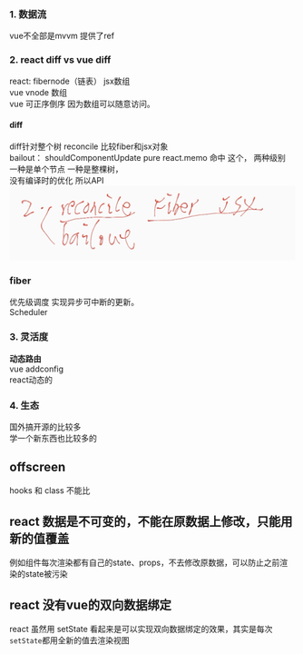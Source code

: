 
### 1. 数据流
vue不全部是mvvm   提供了ref

### 2. react diff vs vue diff
react: fibernode（链表）  jsx数组<br />vue vnode 数组  <br />vue 可正序倒序 因为数组可以随意访问。

#### diff
diff针对整个树 reconcile 比较fiber和jsx对象<br />bailout： shouldComponentUpdate pure react.memo 命中 这个， 两种级别  一种是单个节点 一种是整棵树，<br />没有编译时的优化 所以API
![image.png](../../assets/1649595345907-820dbbfa-ce54-4201-ae27-52760085cba9.png)
 
### fiber
优先级调度 实现异步可中断的更新。<br />Scheduler  

### 3. 灵活度
**动态路由**<br />vue addconfig<br />react动态的

### 4. 生态
国外搞开源的比较多<br />学一个新东西也比较多的


## offscreen
 hooks 和 class 不能比



## react  数据是不可变的，不能在原数据上修改，只能用新的值覆盖
例如组件每次渲染都有自己的state、props，不去修改原数据，可以防止之前渲染的state被污染

## react 没有vue的双向数据绑定
react 虽然用 setState 看起来是可以实现双向数据绑定的效果，其实是每次`setState`都用全新的值去渲染视图

